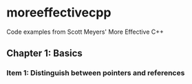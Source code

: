 # moreeffectivecpp
Code examples from Scott Meyers' More Effective C++ 

## Chapter 1: Basics
### Item 1: Distinguish between pointers and references
